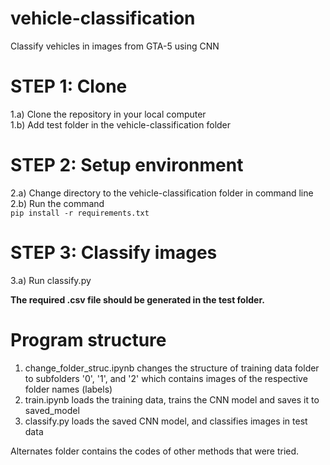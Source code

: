 # vehicle-classification
Classify vehicles in images from GTA-5 using CNN
# STEP 1: Clone
1.a) Clone the repository in your local computer<br />
1.b) Add test folder in the vehicle-classification folder<br />
# STEP 2: Setup environment
2.a) Change directory to the vehicle-classification folder in command line<br />
2.b) Run the command<br />
```pip install -r requirements.txt```
# STEP 3: Classify images
3.a) Run classify.py 

<b>The required .csv file should be generated in the test folder.</b><br />

# Program structure
1) change_folder_struc.ipynb changes the structure of training data folder to subfolders '0', '1', and '2' which contains images of the respective folder names (labels) <br/>
2) train.ipynb loads the training data, trains the CNN model and saves it to saved_model <br/>
3) classify.py loads the saved CNN model, and classifies images in test data <br/>

Alternates folder contains the codes of other methods that were tried. </br>

